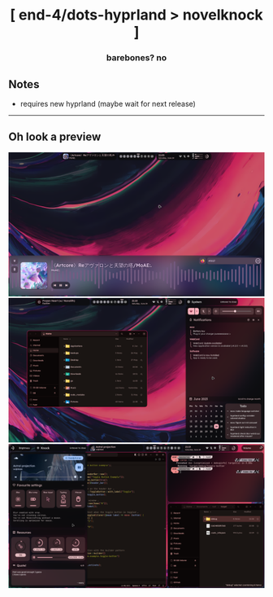 <div align="center">
    <h1>[ end-4/dots-hyprland > novelknock ]</h1>
    <h3> barebones? no </h3>
</div>

## Notes
- requires new hyprland (maybe wait for next release)
---

## Oh look a preview
![end-4/dots-hyprland](./assets/novelknock-3.png)
![end-4/dots-hyprland](./assets/novelknock-4.png)
![end-4/dots-hyprland](./assets/novelknock-5.png)
